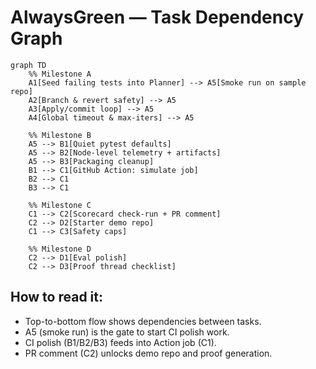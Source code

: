 # AlwaysGreen — Task Dependency Graph

```mermaid
graph TD
    %% Milestone A
    A1[Seed failing tests into Planner] --> A5[Smoke run on sample repo]
    A2[Branch & revert safety] --> A5
    A3[Apply/commit loop] --> A5
    A4[Global timeout & max-iters] --> A5

    %% Milestone B
    A5 --> B1[Quiet pytest defaults]
    A5 --> B2[Node-level telemetry + artifacts]
    A5 --> B3[Packaging cleanup]
    B1 --> C1[GitHub Action: simulate job]
    B2 --> C1
    B3 --> C1

    %% Milestone C
    C1 --> C2[Scorecard check-run + PR comment]
    C2 --> D2[Starter demo repo]
    C1 --> C3[Safety caps]

    %% Milestone D
    C2 --> D1[Eval polish]
    C2 --> D3[Proof thread checklist]
```

## How to read it:
- Top-to-bottom flow shows dependencies between tasks.
- A5 (smoke run) is the gate to start CI polish work.
- CI polish (B1/B2/B3) feeds into Action job (C1).
- PR comment (C2) unlocks demo repo and proof generation.
